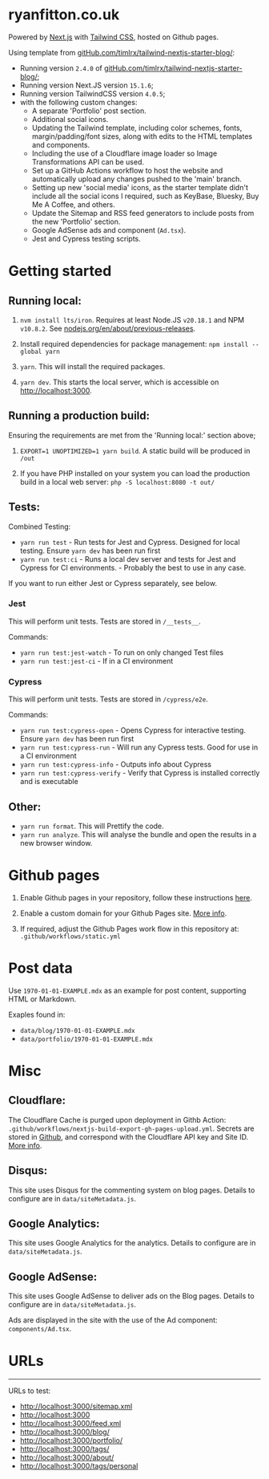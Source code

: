 # ryanfitton.co.uk

Powered by [Next.js](https://nextjs.org/) with [Tailwind CSS](https://tailwindcss.com/), hosted on Github pages.

Using template from [gitHub.com/timlrx/tailwind-nextjs-starter-blog/](https://gitHub.com/timlrx/tailwind-nextjs-starter-blog/):

- Running version `2.4.0` of [gitHub.com/timlrx/tailwind-nextjs-starter-blog/](https://gitHub.com/timlrx/tailwind-nextjs-starter-blog/);
- Running version Next.JS version `15.1.6`;
- Running version TailwindCSS version `4.0.5`;
- with the following custom changes:
  - A separate 'Portfolio' post section.
  - Additional social icons.
  - Updating the Tailwind template, including color schemes, fonts, margin/padding/font sizes, along with edits to the HTML templates and components.
  - Including the use of a Cloudflare image loader so Image Transformations API can be used.
  - Set up a GitHub Actions workflow to host the website and automatically upload any changes pushed to the 'main' branch.
  - Setting up new 'social media' icons, as the starter template didn't include all the social icons I required, such as KeyBase, Bluesky, Buy Me A Coffee, and others.
  - Update the Sitemap and RSS feed generators to include posts from the new 'Portfolio' section.
  - Google AdSense ads and component (`Ad.tsx`).
  - Jest and Cypress testing scripts.

# Getting started

## Running local:

1. `nvm install lts/iron`. Requires at least Node.JS `v20.18.1` and NPM `v10.8.2`. See [nodejs.org/en/about/previous-releases](https://nodejs.org/en/about/previous-releases).

2. Install required dependencies for package management: `npm install --global yarn`

3. `yarn`. This will install the required packages.

4. `yarn dev`. This starts the local server, which is accessible on [http://localhost:3000](http://localhost:3000).

## Running a production build:

Ensuring the requirements are met from the 'Running local:' section above;

1. `EXPORT=1 UNOPTIMIZED=1 yarn build`. A static build will be produced in `/out`

2. If you have PHP installed on your system you can load the production build in a local web server: `php -S localhost:8080 -t out/`

## Tests:

Combined Testing:

- `yarn run test` - Run tests for Jest and Cypress. Designed for local testing. Ensure `yarn dev` has been run first
- `yarn run test:ci` - Runs a local dev server and tests for Jest and Cypress for CI environments. - Probably the best to use in any case.

If you want to run either Jest or Cypress separately, see below.

### Jest

This will perform unit tests. Tests are stored in `/__tests__`.

Commands:

- `yarn run test:jest-watch` - To run on only changed Test files
- `yarn run test:jest-ci` - If in a CI environment

### Cypress

This will perform unit tests. Tests are stored in `/cypress/e2e`.

Commands:

- `yarn run test:cypress-open` - Opens Cypress for interactive testing. Ensure `yarn dev` has been run first
- `yarn run test:cypress-run` - Will run any Cypress tests. Good for use in a CI environment
- `yarn run test:cypress-info` - Outputs info about Cypress 
- `yarn run test:cypress-verify` - Verify that Cypress is installed correctly and is executable 

## Other:

- `yarn run format`. This will Prettify the code.
- `yarn run analyze`. This will analyse the bundle and open the results in a new browser window.


# Github pages

1. Enable Github pages in your repository, follow these instructions [here](https://docs.github.com/en/pages/getting-started-with-github-pages/creating-a-github-pages-site).

2. Enable a custom domain for your Github Pages site. [More info](https://docs.github.com/en/pages/configuring-a-custom-domain-for-your-github-pages-site).

3. If required, adjust the Github Pages work flow in this repository at: `.github/workflows/static.yml`

# Post data

Use `1970-01-01-EXAMPLE.mdx` as an example for post content, supporting HTML or Markdown.

Exaples found in:

- `data/blog/1970-01-01-EXAMPLE.mdx`
- `data/portfolio/1970-01-01-EXAMPLE.mdx`

# Misc

## Cloudflare:

The Cloudflare Cache is purged upon deployment in Githb Action: `.github/workflows/nextjs-build-export-gh-pages-upload.yml`. Secrets are stored in [Github](https://github.com/ryanfitton/ryanfitton-nextjs-2024/settings/secrets/actions), and correspond with the Cloudflare API key and Site ID. [More info](https://github.com/marketplace/actions/cloudflare-cache-purge-action).

## Disqus:

This site uses Disqus for the commenting system on blog pages. Details to configure are in `data/siteMetadata.js`.

## Google Analytics:

This site uses Google Analytics for the analytics. Details to configure are in `data/siteMetadata.js`.

## Google AdSense:

This site uses Google AdSense to deliver ads on the Blog pages. Details to configure are in `data/siteMetadata.js`.

Ads are displayed in the site with the use of the Ad component: `components/Ad.tsx`.

# URLs

---

URLs to test:

- [http://localhost:3000/sitemap.xml](http://localhost:3000/sitemap.xml)
- [http://localhost:3000](http://localhost:3000)
- [http://localhost:3000/feed.xml](http://localhost:3000/feed.xml)
- [http://localhost:3000/blog/](http://localhost:3000/blog/)
- [http://localhost:3000/portfolio/](http://localhost:3000/portfolio/)
- [http://localhost:3000/tags/](http://localhost:3000/tags/)
- [http://localhost:3000/about/](http://localhost:3000/about/)
- [http://localhost:3000/tags/personal](http://localhost:3000/tags/personal/)
